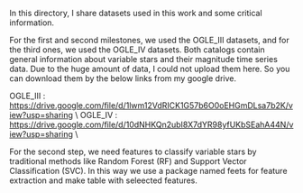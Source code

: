 In this directory, I share datasets used in this work and some critical information. 

For the first and second milestones, we used the OGLE_III datasets, and for the third ones, we used the OGLE_IV datasets. Both catalogs contain general information about variable stars and their magnitude time series data. Due to the huge amount of data, I could not upload them here. So you can download them by the below links from my google drive.

OGLE_III  : https://drive.google.com/file/d/1lwm12VdRICK1G57b6O0oEHGmDLsa7b2K/view?usp=sharing \\
OGLE_IV   : https://drive.google.com/file/d/10dNHKQn2ubI8X7dYR98yfUKbSEahA44N/view?usp=sharing \\

For the second step, we need features to classify variable stars by traditional methods like Random Forest (RF) and Support Vector Classification (SVC). In this way we use a package named feets for feature extraction and make table with seleected features. 




